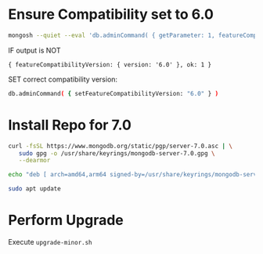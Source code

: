 # Ensure Compatibility set to 6.0

```sh
mongosh --quiet --eval 'db.adminCommand( { getParameter: 1, featureCompatibilityVersion: 1 } )'
```

IF output is NOT

```
{ featureCompatibilityVersion: { version: '6.0' }, ok: 1 }
```

SET correct compatibility version:

```sh
db.adminCommand( { setFeatureCompatibilityVersion: "6.0" } )
```

# Install Repo for 7.0

```sh
curl -fsSL https://www.mongodb.org/static/pgp/server-7.0.asc | \
   sudo gpg -o /usr/share/keyrings/mongodb-server-7.0.gpg \
   --dearmor

echo "deb [ arch=amd64,arm64 signed-by=/usr/share/keyrings/mongodb-server-7.0.gpg ] https://repo.mongodb.org/apt/ubuntu jammy/mongodb-org/7.0 multiverse" | sudo tee /etc/apt/sources.list.d/mongodb-org-7.0.list

sudo apt update
```

# Perform Upgrade

Execute `upgrade-minor.sh`